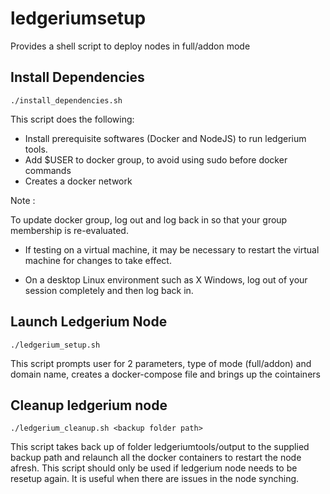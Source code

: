 # ledgeriumsetup

Provides a shell script to deploy nodes in full/addon mode

## Install Dependencies

```
./install_dependencies.sh
```
This script does the following:
* Install prerequisite softwares (Docker and NodeJS) to run ledgerium tools.
* Add $USER to docker group, to avoid using sudo before docker commands
* Creates a docker network

Note : 

To update docker group, log out and log back in so that your group membership is re-evaluated.

* If testing on a virtual machine, it may be necessary to restart the virtual machine for changes to take effect.

* On a desktop Linux environment such as X Windows, log out of your session completely and then log back in.


## Launch Ledgerium Node
```
./ledgerium_setup.sh
```
This script prompts user for 2 parameters, type of mode (full/addon) and domain name, creates a docker-compose file and brings up the cointainers

## Cleanup ledgerium node
```
./ledgerium_cleanup.sh <backup folder path>
```
This script takes back up of folder ledgeriumtools/output to the supplied backup path  and relaunch all the docker containers to restart the node afresh. This script should only be used if ledgerium node needs to be resetup again. It is useful when there are issues in the node synching.
